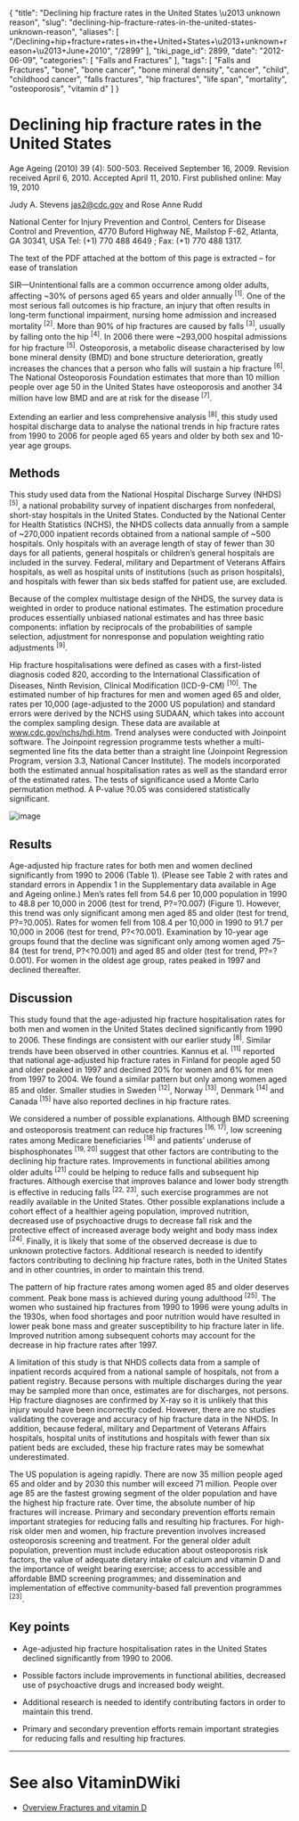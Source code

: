 {
    "title": "Declining hip fracture rates in the United States \u2013 unknown reason",
    "slug": "declining-hip-fracture-rates-in-the-united-states-unknown-reason",
    "aliases": [
        "/Declining+hip+fracture+rates+in+the+United+States+\u2013+unknown+reason+\u2013+June+2010",
        "/2899"
    ],
    "tiki_page_id": 2899,
    "date": "2012-06-09",
    "categories": [
        "Falls and Fractures"
    ],
    "tags": [
        "Falls and Fractures",
        "bone",
        "bone cancer",
        "bone mineral density",
        "cancer",
        "child",
        "childhood cancer",
        "falls fractures",
        "hip fractures",
        "life span",
        "mortality",
        "osteoporosis",
        "vitamin d"
    ]
}


# Declining hip fracture rates in the United States

Age Ageing (2010) 39 (4): 500-503. Received September 16, 2009. Revision received April 6, 2010. Accepted April 11, 2010. First published online: May 19, 2010

Judy A. Stevens jas2@cdc.gov and Rose Anne Rudd

National Center for Injury Prevention and Control, Centers for Disease Control and Prevention, 4770 Buford Highway NE, Mailstop F-62, Atlanta, GA 30341, USA Tel:             (+1) 770 488 4649      ; Fax: (+1) 770 488 1317.

The text of the PDF attached at the bottom of this page is extracted – for ease of translation

SIR—Unintentional falls are a common occurrence among older adults, affecting ~30% of persons aged 65 years and older annually <sup>[1]</sup>. One of the most serious fall outcomes is hip fracture, an injury that often results in long-term functional impairment, nursing home admission and increased mortality <sup>[2]</sup>. More than 90% of hip fractures are caused by falls <sup>[3]</sup>, usually by falling onto the hip <sup>[4]</sup>. In 2006 there were ~293,000 hospital admissions for hip fracture <sup>[5]</sup>. Osteoporosis, a metabolic disease characterised by low bone mineral density (BMD) and bone structure deterioration, greatly increases the chances that a person who falls will sustain a hip fracture <sup>[6]</sup>. The National Osteoporosis Foundation estimates that more than 10 million people over age 50 in the United States have osteoporosis and another 34 million have low BMD and are at risk for the disease <sup>[7]</sup>.

Extending an earlier and less comprehensive analysis <sup>[8]</sup>, this study used hospital discharge data to analyse the national trends in hip fracture rates from 1990 to 2006 for people aged 65 years and older by both sex and 10-year age groups.

## Methods

This study used data from the National Hospital Discharge Survey (NHDS) <sup>[5]</sup>, a national probability survey of inpatient discharges from nonfederal, short-stay hospitals in the United States. Conducted by the National Center for Health Statistics (NCHS), the NHDS collects data annually from a sample of ~270,000 inpatient records obtained from a national sample of ~500 hospitals. Only hospitals with an average length of stay of fewer than 30 days for all patients, general hospitals or children’s general hospitals are included in the survey. Federal, military and Department of Veterans Affairs hospitals, as well as hospital units of institutions (such as prison hospitals), and hospitals with fewer than six beds staffed for patient use, are excluded.

Because of the complex multistage design of the NHDS, the survey data is weighted in order to produce national estimates. The estimation procedure produces essentially unbiased national estimates and has three basic components: inflation by reciprocals of the probabilities of sample selection, adjustment for nonresponse and population weighting ratio adjustments <sup>[9]</sup>.

Hip fracture hospitalisations were defined as cases with a first-listed diagnosis coded 820, according to the International Classification of Diseases, Ninth Revision, Clinical Modification (ICD-9-CM) <sup>[10]</sup>. The estimated number of hip fractures for men and women aged 65 and older, rates per 10,000 (age-adjusted to the 2000 US population) and standard errors were derived by the NCHS using SUDAAN, which takes into account the complex sampling design. These data are available at www.cdc.gov/nchs/hdi.htm. Trend analyses were conducted with Joinpoint software. The Joinpoint regression programme tests whether a multi-segmented line fits the data better than a straight line (Joinpoint Regression Program, version 3.3, National Cancer Institute). The models incorporated both the estimated annual hospitalisation rates as well as the standard error of the estimated rates. The tests of significance used a Monte Carlo permutation method. A P-value ?0.05 was considered statistically significant.

<img src="https://d1bk1kqxc0sym.cloudfront.net/attachments/jpeg/hip-fracture-rate.jpg" alt="image">

## Results

Age-adjusted hip fracture rates for both men and women declined significantly from 1990 to 2006 (Table 1). (Please see Table 2 with rates and standard errors in Appendix 1 in the Supplementary data available in Age and Ageing online.) Men’s rates fell from 54.6 per 10,000 population in 1990 to 48.8 per 10,000 in 2006 (test for trend, P?=?0.007) (Figure 1). However, this trend was only significant among men aged 85 and older (test for trend, P?=?0.005). Rates for women fell from 108.4 per 10,000 in 1990 to 91.7 per 10,000 in 2006 (test for trend, P?<?0.001). Examination by 10-year age groups found that the decline was significant only among women aged 75–84 (test for trend, P?<?0.001) and aged 85 and older (test for trend, P?=?0.001). For women in the oldest age group, rates peaked in 1997 and declined thereafter.

## Discussion

This study found that the age-adjusted hip fracture hospitalisation rates for both men and women in the United States declined significantly from 1990 to 2006. These findings are consistent with our earlier study <sup>[8]</sup>. Similar trends have been observed in other countries. Kannus et al. <sup>[11]</sup> reported that national age-adjusted hip fracture rates in Finland for people aged 50 and older peaked in 1997 and declined 20% for women and 6% for men from 1997 to 2004. We found a similar pattern but only among women aged 85 and older. Smaller studies in Sweden <sup>[12]</sup>, Norway <sup>[13]</sup>, Denmark <sup>[14]</sup> and Canada <sup>[15]</sup> have also reported declines in hip fracture rates.

We considered a number of possible explanations. Although BMD screening and osteoporosis treatment can reduce hip fractures <sup>[16, 17]</sup>, low screening rates among Medicare beneficiaries <sup>[18]</sup> and patients’ underuse of bisphosphonates <sup>[19, 20]</sup> suggest that other factors are contributing to the declining hip fracture rates. Improvements in functional abilities among older adults <sup>[21]</sup> could be helping to reduce falls and subsequent hip fractures. Although exercise that improves balance and lower body strength is effective in reducing falls <sup>[22, 23]</sup>, such exercise programmes are not readily available in the United States. Other possible explanations include a cohort effect of a healthier ageing population, improved nutrition, decreased use of psychoactive drugs to decrease fall risk and the protective effect of increased average body weight and body mass index <sup>[24]</sup>. Finally, it is likely that some of the observed decrease is due to unknown protective factors. Additional research is needed to identify factors contributing to declining hip fracture rates, both in the United States and in other countries, in order to maintain this trend.

The pattern of hip fracture rates among women aged 85 and older deserves comment. Peak bone mass is achieved during young adulthood <sup>[25]</sup>. The women who sustained hip fractures from 1990 to 1996 were young adults in the 1930s, when food shortages and poor nutrition would have resulted in lower peak bone mass and greater susceptibility to hip fracture later in life. Improved nutrition among subsequent cohorts may account for the decrease in hip fracture rates after 1997.

A limitation of this study is that NHDS collects data from a sample of inpatient records acquired from a national sample of hospitals, not from a patient registry. Because persons with multiple discharges during the year may be sampled more than once, estimates are for discharges, not persons. Hip fracture diagnoses are confirmed by X-ray so it is unlikely that this injury would have been incorrectly coded. However, there are no studies validating the coverage and accuracy of hip fracture data in the NHDS. In addition, because federal, military and Department of Veterans Affairs hospitals, hospital units of institutions and hospitals with fewer than six patient beds are excluded, these hip fracture rates may be somewhat underestimated.

The US population is ageing rapidly. There are now 35 million people aged 65 and older and by 2030 this number will exceed 71 million. People over age 85 are the fastest growing segment of the older population and have the highest hip fracture rate. Over time, the absolute number of hip fractures will increase. Primary and secondary prevention efforts remain important strategies for reducing falls and resulting hip fractures. For high-risk older men and women, hip fracture prevention involves increased osteoporosis screening and treatment. For the general older adult population, prevention must include education about osteoporosis risk factors, the value of adequate dietary intake of calcium and vitamin D and the importance of weight bearing exercise; access to accessible and affordable BMD screening programmes; and dissemination and implementation of effective community-based fall prevention programmes <sup>[23]</sup>.

## Key points

* Age-adjusted hip fracture hospitalisation rates in the United States declined significantly from 1990 to 2006.

* Possible factors include improvements in functional abilities, decreased use of psychoactive drugs and increased body weight.

* Additional research is needed to identify contributing factors in order to maintain this trend.

* Primary and secondary prevention efforts remain important strategies for reducing falls and resulting hip fractures.

- - - - - - - - - - - - - - - 

# See also VitaminDWiki

* [Overview Fractures and vitamin D](/posts/overview-fractures-and-vitamin-d)